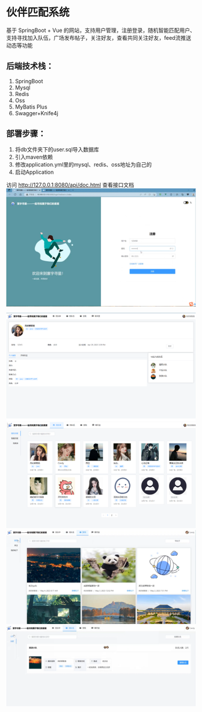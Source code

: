 # 伙伴匹配系统

基于 SpringBoot + Vue 的网站，支持用户管理，注册登录，随机智能匹配用户、支持寻找加入队伍，广场发布帖子，关注好友，查看共同关注好友，feed流推送动态等功能

## 后端技术栈：

1. SpringBoot
2. Mysql
3. Redis
4. Oss
5. MyBatis Plus
5. Swagger+Knife4j

## 部署步骤：
1. 将db文件夹下的user.sql导入数据库
2. 引入maven依赖
3. 修改application.yml里的mysql、redis、oss地址为自己的
4. 启动Application

访问 http://127.0.0.1:8080/api/doc.html 查看接口文档
![输入图片说明](img.png)

![输入图片说明](%E4%B8%AA%E4%BA%BA%E9%A1%B5%E9%9D%A2.png)
![输入图片说明](%E4%B8%BB%E9%A1%B51.png)
![输入图片说明](%E5%B9%BF%E5%9C%BA.png)
![输入图片说明](%E6%89%BE%E9%98%9F%E4%BC%8D.png)